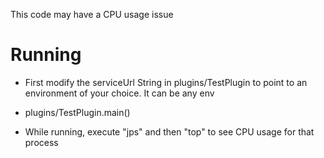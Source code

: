 This code may have a CPU usage issue

# Running

* First modify the serviceUrl String in plugins/TestPlugin to point to an environment of your choice. It can be any env

* plugins/TestPlugin.main()

* While running, execute "jps" and then "top" to see CPU usage for that process

